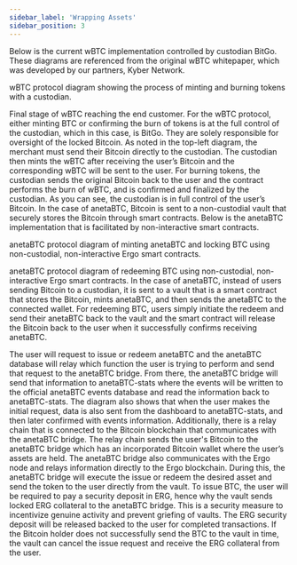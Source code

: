 ```yaml
---
sidebar_label: 'Wrapping Assets'
sidebar_position: 3
---
```


Below is the current wBTC implementation controlled by custodian BitGo. These diagrams are referenced from the original wBTC whitepaper, which was developed by our partners, Kyber Network. 

<!-- insert image here -->

wBTC protocol diagram showing the process of minting and burning tokens with a custodian.

<!-- insert image here -->

Final stage of wBTC reaching the end customer.
For the wBTC protocol, either minting BTC or confirming the burn of tokens is at the full control of the custodian, which in this case, is BitGo. They are solely responsible for oversight of the locked Bitcoin.
As noted in the top-left diagram, the merchant must send their Bitcoin directly to the custodian. The custodian then mints the wBTC after receiving the user’s Bitcoin and the corresponding wBTC will be sent to the user.
For burning tokens, the custodian sends the original Bitcoin back to the user and the contract performs the burn of wBTC, and is confirmed and finalized by the custodian.
As you can see, the custodian is in full control of the user’s Bitcoin.
In the case of anetaBTC, Bitcoin is sent to a non-custodial vault that securely stores the Bitcoin through smart contracts.
Below is the anetaBTC implementation that is facilitated by non-interactive smart contracts.

anetaBTC protocol diagram of minting anetaBTC and locking BTC using non-custodial, non-interactive Ergo smart contracts.

anetaBTC protocol diagram of redeeming BTC using non-custodial, non-interactive Ergo smart contracts.
In the case of anetaBTC, instead of users sending Bitcoin to a custodian, it is sent to a vault that is a smart contract that stores the Bitcoin, mints anetaBTC, and then sends the anetaBTC to the connected wallet.
For redeeming BTC, users simply initiate the redeem and send their anetaBTC back to the vault and the smart contract will release the Bitcoin back to the user when it successfully confirms receiving anetaBTC.

The user will request to issue or redeem anetaBTC and the anetaBTC database will relay which function the user is trying to perform and send that request to the anetaBTC bridge. From there, the anetaBTC bridge will send that information to anetaBTC-stats where the events will be written to the official anetaBTC events database and read the information back to anetaBTC-stats.
The diagram also shows that when the user makes the initial request, data is also sent from the dashboard to anetaBTC-stats, and then later confirmed with events information.
Additionally, there is a relay chain that is connected to the Bitcoin blockchain that communicates with the anetaBTC bridge. The relay chain sends the user's Bitcoin to the anetaBTC bridge which has an incorporated Bitcoin wallet where the user’s assets are held.
The anetaBTC bridge also communicates with the Ergo node and relays information directly to the Ergo blockchain. During this, the anetaBTC bridge will execute the issue or redeem the desired asset and send the token to the user directly from the vault.
To issue BTC, the user will be required to pay a security deposit in ERG, hence why the vault sends locked ERG collateral to the anetaBTC bridge. This is a security measure to incentivize genuine activity and prevent griefing of vaults. The ERG security deposit will be released backed to the user for completed transactions.
If the Bitcoin holder does not successfully send the BTC to the vault in time, the vault can cancel the issue request and receive the ERG collateral from the user.
